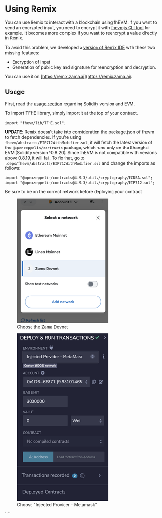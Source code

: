# Using Remix

You can use Remix to interact with a blockchain using fhEVM. If you want to send an encrypted input, you need to encrypt it with [fhevmjs CLI tool](https://docs.zama.ai/fhevm/client/getting_started/cli) for example. It becomes more complex if you want to reencrypt a value directly in Remix.

To avoid this problem, we developed a [version of Remix IDE](https://github.com/zama-ai/remix-project) with these two missing features:

- Encryption of input
- Generation of public key and signature for reencryption and decryption.

You can use it on [https://remix.zama.ai](https://remix.zama.ai).

## Usage

First, read the [usage section](../write_contract.md#usage) regarding Solidity version and EVM.

To import TFHE library, simply import it at the top of your contract.

`import "fhevm/lib/TFHE.sol";`

**UPDATE**: Remix doesn't take into consideration the package.json of fhevm to fetch dependencies. If you're using `fhevm/abstracts/EIP712WithModifier.sol`, it will fetch the latest version of the `@openzeppelin/contracts` package, which runs only on the Shanghai EVM (Solidity version ^0.8.20). Since fhEVM is not compatible with versions above 0.8.19, it will fail. To fix that, go to `.deps/fhevm/abstracts/EIP712WithModifier.sol` and change the imports as follows:

```solidity
import "@openzeppelin/contracts@4.9.3/utils/cryptography/ECDSA.sol";
import "@openzeppelin/contracts@4.9.3/utils/cryptography/EIP712.sol";
```

Be sure to be on the correct network before deploying your contract

<figure><img src="../../.gitbook/assets/metamask_select_network.png" alt="" width="300"><figcaption>
Choose the Zama Devnet</figcaption></figure>

<figure><img src="../../.gitbook/assets/remix_deploy.png" alt="" width="300"><figcaption>
Choose "Injected Provider - Metamask"</figcaption></figure>
````
